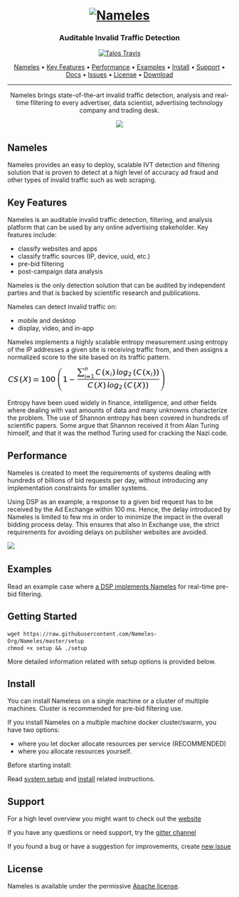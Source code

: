 <h1 align="center">
  <br>
  <a href="http://nameles.org"><img src="https://i.imgur.com/Y7LOWbg.png" alt="Nameles" width="350"></a>
  <br>
</h1>

<h3 align="center">Auditable Invalid Traffic Detection</h3>

<p align="center">

  <a href="https://travis-ci.org/Nameles-Org/Nameles">
    <img src="https://img.shields.io/travis/Nameles-Org/Nameles/master.svg?style=for-the-badge&logo=appveyor" alt="Talos Travis">
  </a>

</p>

<p align="center">
  <a href="#Nameles">Nameles</a> •
  <a href="#Key-Features">Key Features</a> •
  <a href="#Performance">Performance</a> •
  <a href="#Examples">Examples</a> •
  <a href="#Install">Install</a> •
  <a href="#Support">Support</a> •
  <a href="https://nameles.readthedocs.io/en/latest/">Docs</a> •
  <a href="https://github.com/Nameles-Org/Nameles/issues">Issues</a> •
  <a href="#License">License</a> •
  <a href="https://github.com/Nameles-Org/Nameles/archive/master.zip">Download</a>
</p>
<hr>
<p align="center">
Nameles brings state-of-the-art invalid traffic detection, analysis and real-time filtering to every advertiser, data scientist, advertising technology company and trading desk.</p>
<p align="center">
<img src='https://i.imgur.com/AIbUof6.gif' width=550px>
</p>


## Nameles
Nameles provides an easy to deploy, scalable IVT detection and filtering solution that is proven to detect at a high level of accuracy ad fraud and other types of invalid traffic such as web scraping. 

## Key Features

Nameles is an auditable invalid traffic detection, filtering, and analysis platform that can be used by any online advertising stakeholder. Key features include:

- classify websites and apps
- classify traffic sources (IP, device, uuid, etc.)
- pre-bid filtering
- post-campaign data analysis

Nameles is the only detection solution that can be audited by independent parties and that is backed by scientific research and publications. 

Nameles can detect invalid traffic on:

- mobile and desktop 
- display, video, and in-app

Nameles implements a highly scalable entropy measurement using entropy of the IP addresses a given site is receiving traffic from, and then assigns a normalized score to the site based on its traffic pattern.

<img src='https://raw.githubusercontent.com/Nameles-Org/Nameles-logfile/master/CS_formula.png'>

Entropy have been used widely in finance, intelligence, and other fields where dealing with vast amounts of data and many unknowns characterize the problem. The use of Shannon entropy has been covered in hundreds of scientific papers. Some argue that Shannon received it from Alan Turing himself, and that it was the method Turing used for cracking the Nazi code.

## Performance 

Nameles is created to meet the requirements of systems dealing with hundreds of billions of bid requests per day, without introducing any implementation constraints for smaller systems.

Using DSP as an example, a response to a given bid request has to be received by the Ad Exchange within 100 ms. Hence, the delay introduced by Nameles is limited to few ms in order to minimize the impact in the overall bidding process delay. This ensures that also in Exchange use, the strict requirements for avoiding delays on publisher websites are avoided. 

<img src='https://i.imgur.com/HkhDijN.png'>

## Examples

Read an example case where [a DSP implements Nameles](docs/OVERVIEW.md) for real-time pre-bid filtering.

## Getting Started 

    wget https://raw.githubusercontent.com/Nameles-Org/Nameles/master/setup
    chmod +x setup && ./setup
    
More detailed information related with setup options is provided below. 

## Install <a name="install"></a>

You can install Nameless on a single machine or a cluster of multiple machines. Cluster is recommended for pre-bid filtering use.

If you install Nameles on a multiple machine docker cluster/swarm, you have two options: 

- where you let docker allocate resources per service (RECOMMENDED)
- where you allocate resources yourself.

Before starting install:

Read [system setup](docs/SYSTEM.md) and [install](docs/INSTALL.md) related instructions.

## Support

For a high level overview you might want to check out the [website](http://namel.es)

If you have any questions or need support, try the [gitter channel](https://gitter.im/nameles-hub/Lobby)

If you found a bug or have a suggestion for improvements, create [new issue](https://github.com/Nameles-Org/Nameles/issues)

## License

Nameles is available under the permissive [Apache license](LICENSE).